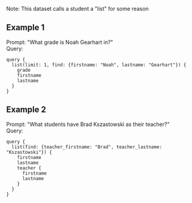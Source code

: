Note: This dataset calls a student a "list" for some reason<br>
## Example 1
Prompt: "What grade is Noah Gearhart in?" <br>
Query:
```
query {
  list(limit: 1, find: {firstname: "Noah", lastname: "Gearhart"}) {
    grade
    firstname
    lastname
  }
}
```

## Example 2
Prompt: "What students have Brad Kszastowski as their teacher?" <br>
Query:
```
query {
  list(find: {teacher_firstname: "Brad", teacher_lastname: "Kszastowski"}) {
    firstname
    lastname
    teacher {
      firstname
      lastname
    }
  }
}
```
